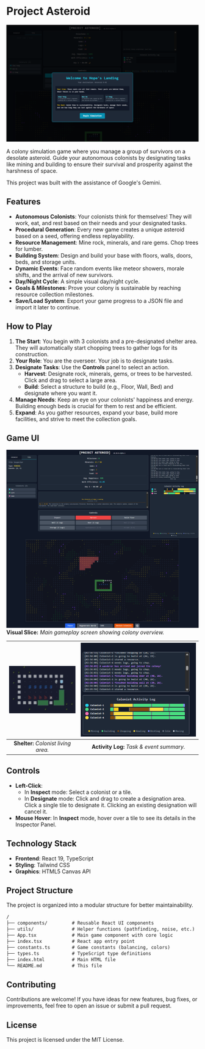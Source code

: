 # Project Asteroid

![Project Asteroid Gameplay](media/newgame.png)

A colony simulation game where you manage a group of survivors on a desolate asteroid. Guide your autonomous colonists by designating tasks like mining and building to ensure their survival and prosperity against the harshness of space.

This project was built with the assistance of Google's Gemini.

## Features

-   **Autonomous Colonists**: Your colonists think for themselves! They will work, eat, and rest based on their needs and your designated tasks.
-   **Procedural Generation**: Every new game creates a unique asteroid based on a seed, offering endless replayability.
-   **Resource Management**: Mine rock, minerals, and rare gems. Chop trees for lumber.
-   **Building System**: Design and build your base with floors, walls, doors, beds, and storage units.
-   **Dynamic Events**: Face random events like meteor showers, morale shifts, and the arrival of new survivors.
-   **Day/Night Cycle**: A simple visual day/night cycle.
-   **Goals & Milestones**: Prove your colony is sustainable by reaching resource collection milestones.
-   **Save/Load System**: Export your game progress to a JSON file and import it later to continue.

## How to Play

1.  **The Start**: You begin with 3 colonists and a pre-designated shelter area. They will automatically start chopping trees to gather logs for its construction.
2.  **Your Role**: You are the overseer. Your job is to designate tasks.
3.  **Designate Tasks**: Use the **Controls** panel to select an action.
    -   **Harvest**: Designate rock, minerals, gems, or trees to be harvested. Click and drag to select a large area.
    -   **Build**: Select a structure to build (e.g., Floor, Wall, Bed) and designate where you want it.
4.  **Manage Needs**: Keep an eye on your colonists' happiness and energy. Building enough beds is crucial for them to rest and be efficient.
5.  **Expand**: As you gather resources, expand your base, build more facilities, and strive to meet the collection goals.

## Game UI

![Visual Slice](media/visualslice.png)
**Visual Slice:** *Main gameplay screen showing colony overview.*

| ![Shelter](media/shelter.png) | ![Activity Log](media/activitylog.png) |
|:-----------------------------:|:-------------------------------------:|
| **Shelter:** *Colonist living area.* | **Activity Log:** *Task & event summary.* |



## Controls

-   **Left-Click**:
    -   In **Inspect** mode: Select a colonist or a tile.
    -   In **Designate** mode: Click and drag to create a designation area. Click a single tile to designate it. Clicking an existing designation will cancel it.
-   **Mouse Hover**: In **Inspect** mode, hover over a tile to see its details in the Inspector Panel.

## Technology Stack

-   **Frontend**: React 19, TypeScript
-   **Styling**: Tailwind CSS
-   **Graphics**: HTML5 Canvas API

## Project Structure

The project is organized into a modular structure for better maintainability.

```
/
├── components/         # Reusable React UI components
├── utils/              # Helper functions (pathfinding, noise, etc.)
├── App.tsx             # Main game component with core logic
├── index.tsx           # React app entry point
├── constants.ts        # Game constants (balancing, colors)
├── types.ts            # TypeScript type definitions
├── index.html          # Main HTML file
└── README.md           # This file
```

## Contributing

Contributions are welcome! If you have ideas for new features, bug fixes, or improvements, feel free to open an issue or submit a pull request.

## License

This project is licensed under the MIT License.
